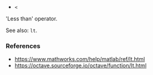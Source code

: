 * `<`

'Less than' operator.

See also: `lt`.

### References

* https://www.mathworks.com/help/matlab/ref/lt.html
* https://octave.sourceforge.io/octave/function/lt.html
